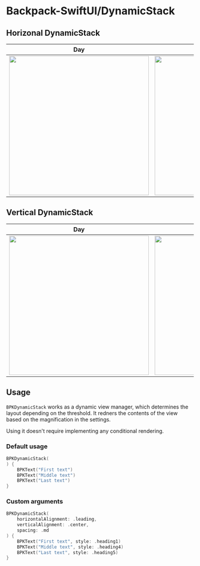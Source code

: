 
# Backpack-SwiftUI/DynamicStack

## Horizonal DynamicStack

| Day | Night |
| --- | --- |
| <img src="https://github.com/user-attachments/assets/05b0a2fb-eaaf-4add-a7f9-08f61385a7a9" alt="" width="375" /> | <img src="https://github.com/user-attachments/assets/8cfa9336-fcd4-4412-a6de-79f37b453043" alt="" width="375" /> |

## Vertical DynamicStack

| Day | Night |
| --- | --- |
| <img src="https://github.com/user-attachments/assets/b9efd415-5739-433d-8f09-b51396cf87ef" alt="" width="375" /> | <img src="https://github.com/user-attachments/assets/77201543-2883-49be-8a58-1ad69ab447ff" alt="" width="375" /> |
 
## Usage

`BPKDynamicStack` works as a dynamic view manager, which determines the layout depending on the threshold.
It redners the contents of the view based on the magnification in the settings.

Using it doesn't require implementing any conditional rendering.

### Default usage

```swift
BPKDynamicStack(
) {
    BPKText("First text")
    BPKText("Middle text")
    BPKText("Last text")
}
```

### Custom arguments

```swift
BPKDynamicStack(
    horizontalAlignment: .leading,
    verticalAlignment: .center,
    spacing: .md
) {
    BPKText("First text", style: .heading1)
    BPKText("Middle text", style: .heading4)
    BPKText("Last text", style: .heading5)
}
```
